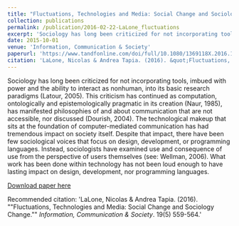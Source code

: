 ```yaml
---
title: "Fluctuations, Technologies and Media: Social Change and Sociology Change"
collection: publications
permalink: /publication/2016-02-22-LaLone_fluctuations
excerpt: 'Sociology has long been criticized for not incorporating tools, imbued with power and the ability to interact as nonhuman, into its basic research paradigms.'
date: 2015-10-01
venue: 'Information, Communication & Society'
paperurl: 'https://www.tandfonline.com/doi/full/10.1080/1369118X.2016.1141972'
citation: 'LaLone, Nicolas & Andrea Tapia. (2016). &quot;Fluctuations, Technologies and Media: Social Change and Sociology Change.&quot; <i>Information, Communication & Society</i>. 19(5) 559-564.'
---
```

Sociology has long been criticized for not incorporating tools, imbued with power and the ability to interact as nonhuman, into its basic research paradigms (Latour, 2005). This criticism has continued as computation, ontologically and epistemologically pragmatic in its creation (Naur, 1985), has manifested philosophies of and about communication that are not accessible, nor discussed (Dourish, 2004). The technological makeup that sits at the foundation of computer-mediated communication has had tremendous impact on society itself. Despite that impact, there have been few sociological voices that focus on design, development, or programming languages. Instead, sociologists have examined use and consequence of use from the perspective of users themselves (see: Wellman, 2006). What work has been done within technology has not been loud enough to have lasting impact on design, development, nor programming languages. 

[Download paper here](http://nicklalone.github.io/files/LaLone_Fluctuations.pdf)

Recommended citation: 'LaLone, Nicolas & Andrea Tapia. (2016). &quot;"Fluctuations, Technologies and Media: Social Change and Sociology Change."&quot; <i>Information, Communication & Society</i>. 19(5) 559-564.'
